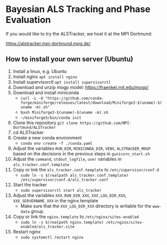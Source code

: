 # Bayesian ALS Tracking and Phase Evaluation

If you would like to try the ALSTracker, we host it at the MPI Dortmund:

https://alstracker.mpi-dortmund.mpg.de/

## How to install your own server (Ubuntu)

1. Install a linux, e.g. Ubuntu
2. Install nginx `apt install nginx`
3. Install supervisorctl `apt install supervisorctl`
4. Download and unzip mogp model: https://fraenkel.mit.edu/mogp/
4. Download and install miniconda
    - `curl -L -O "https://github.com/conda-forge/miniforge/releases/latest/download/Miniforge3-$(uname)-$(uname -m).sh"`
    - `bash Miniforge3-$(uname)-$(uname -m).sh`
    - `~/miniforge3/bin/conda init`
7. Clone this repository `git clone https://github.com/MPI-Dortmund/ALSTracker`
8. cd ALSTracker
9. Create a new conda environment
    - `conda env create -f ./conda.yaml`
10. Adjust the variables `RUN_DIR`, `MINICONDA_DIR`, `VENV`, `ALSTRACKER_MOGP` based on the decisions in the previous steps in `gunicorn_start.sh`
11. Adjust the `command`, `stdout_logfile`, `user` variables in `als_tracker.conf.template`
12. Copy or link the `als_tracker.conf.template` to `/etc/supervisor/conf.d`
    - `sudo ln -s $(realpath als_tracker.conf.template) /etc/supervisor/conf.d/als_tracker.conf`
13. Start the tracker
    - `sudo supervisorctl start als_tracker`
14. Adjust the variables `XXX_RUN_DIR_XXX`, `XXX_LOG_DIR_XXX`, `XXX_SERVERNAME_XXX` in the nginx.template
    - Make sure that the `XXX_LOG_DIR_XXX` directory is writable for the `www-data` group.
15. Copy or link the `nginx.template` to `/etc/nginx/sites-enabled`
    - `sudo ln -s $(realpath nginx.template) /etc/nginx/sites-enabled/als_tracker.site`
16. Restart nginx
    - `sudo systemctl restart nginx`
